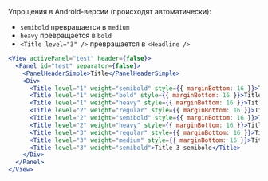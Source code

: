 Упрощения в Android-версии (происходят автоматически):
* `semibold` превращается в `medium`
* `heavy` превращается в `bold`
* `<Title level="3" />` превращается в `<Headline />`

```jsx
<View activePanel="test" header={false}>
  <Panel id="test" separator={false}>
    <PanelHeaderSimple>Title</PanelHeaderSimple>
    <Div>
      <Title level="1" weight="semibold" style={{ marginBottom: 16 }}>Title 1 semibold</Title>
      <Title level="1" weight="bold" style={{ marginBottom: 16 }}>Title 1 bold</Title>
      <Title level="1" weight="heavy" style={{ marginBottom: 16 }}>Title 1 heavy</Title>
      <Title level="2" weight="regular" style={{ marginBottom: 16 }}>Title 2 regular</Title>
      <Title level="2" weight="semibold" style={{ marginBottom: 16 }}>Title 2 semibold</Title>
      <Title level="2" weight="heavy" style={{ marginBottom: 16 }}>Title 2 heavy</Title>
      <Title level="3" weight="regular" style={{ marginBottom: 16 }}>Title 3 regular</Title>
      <Title level="3" weight="medium" style={{ marginBottom: 16 }}>Title 3 medium</Title>
      <Title level="3" weight="semibold">Title 3 semibold</Title>
    </Div>
  </Panel>
</View>
```
